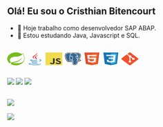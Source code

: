 ## Olá! Eu sou o Cristhian Bitencourt

- 🔭 Hoje trabalho como desenvolvedor SAP ABAP.
- 🌱 Estou estudando Java, Javascript e SQL.

<div style="display: inline_block"><br>
  <img align="center" alt="cris-Spring" height="30" width="40" src="https://github.com/devicons/devicon/blob/master/icons/spring/spring-original.svg">
  <img align="center" alt="cris-Java" height="30" width="40" src="https://github.com/devicons/devicon/blob/master/icons/java/java-original.svg">
  <img align="center" alt="cris-Javascript" height="30" width="40" src="https://github.com/devicons/devicon/blob/master/icons/javascript/javascript-original.svg">
  <img align="center" alt="cris-postgre" height="30" width="40" src="https://github.com/devicons/devicon/blob/master/icons/postgresql/postgresql-original.svg">
  <img align="center" alt="cris-HTML" height="30" width="40" src="https://github.com/devicons/devicon/blob/master/icons/html5/html5-original.svg">
  <img align="center" alt="cris-CSS" height="30" width="40" src="https://github.com/devicons/devicon/blob/master/icons/css3/css3-original.svg">
  <img align="center" alt="cris-git" height="30" width="40" src="https://github.com/devicons/devicon/blob/master/icons/git/git-original.svg">
</div>

  ##
 
<div> 
  <a href="https://www.linkedin.com/in/cristhian-bitencourt-588b3317a/" target="_blank"><img src="https://img.shields.io/badge/-LinkedIn-%230077B5?style=for-the-badge&logo=linkedin&logoColor=white" target="_blank"></a> 
  <a href = "mailto:cristhianthiagok@yahoo.com"><img src="https://img.shields.io/badge/-Gmail-%23333?style=for-the-badge&logo=gmail&logoColor=white" target="_blank"></a>
  <a href="https://www.instagram.com/cristhianbiten/" target="_blank"><img src="https://img.shields.io/badge/-Instagram-%23E4405F?style=for-the-badge&logo=instagram&logoColor=white" target="_blank"></a>
</div>

 ##

<img src="https://github-readme-stats-wheat-two-53.vercel.app/api?username=cristhianbiten&theme=dracula&hide_border=false&include_all_commits=true&count_private=true"  width="364px" />            

![](https://github-readme-stats-wheat-two-53.vercel.app/api/top-langs/?username=cristhianbiten&theme=dracula&hide_border=false&include_all_commits=true&count_private=true&layout=compact)


#
